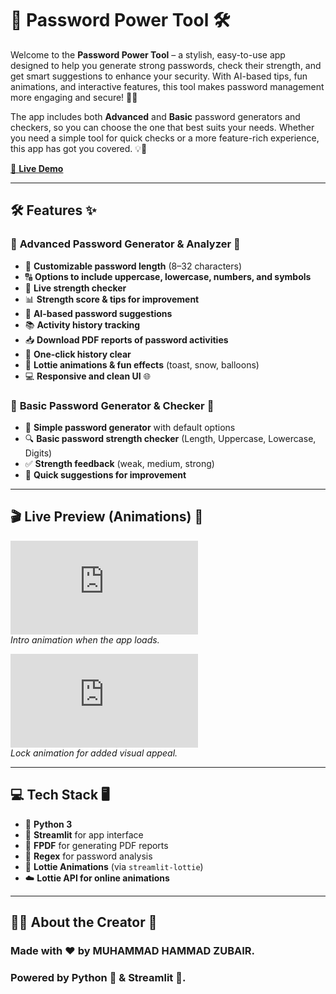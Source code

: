 # 🔐 **Password Power Tool** 🛠️

Welcome to the **Password Power Tool** – a stylish, easy-to-use app designed to help you generate strong passwords, check their strength, and get smart suggestions to enhance your security. With AI-based tips, fun animations, and interactive features, this tool makes password management more engaging and secure! 🚀✨

The app includes both **Advanced** and **Basic** password generators and checkers, so you can choose the one that best suits your needs. Whether you need a simple tool for quick checks or a more feature-rich experience, this app has got you covered. 💡🔑

[🎯 **Live Demo**](https://passwordstrengthbymhz.streamlit.app/)

---

## 🛠️ **Features** ✨

### 🔹 **Advanced Password Generator & Analyzer** 💪
- 🔢 **Customizable password length** (8–32 characters)
- 🔠 **Options to include uppercase, lowercase, numbers, and symbols** 
- 🚀 **Live strength checker** 
- 📊 **Strength score & tips for improvement**
- 🤖 **AI-based password suggestions**
- 📚 **Activity history tracking**
- 📥 **Download PDF reports of password activities** 
- 🧹 **One-click history clear**
- 🔐 **Lottie animations & fun effects** (toast, snow, balloons)
- 💻 **Responsive and clean UI** 🌐

### 🔸 **Basic Password Generator & Checker** 🧰
- 🔑 **Simple password generator** with default options
- 🔍 **Basic password strength checker** (Length, Uppercase, Lowercase, Digits)
- ✅ **Strength feedback** (weak, medium, strong)
- 📝 **Quick suggestions for improvement**

---

## 🎬 **Live Preview** (Animations) 🌟

![Intro Animation](https://assets10.lottiefiles.com/packages/lf20_ydo1amjm.json)  
*Intro animation when the app loads.*

![Lock Animation](https://assets2.lottiefiles.com/packages/lf20_7wkc7spn.json)  
*Lock animation for added visual appeal.*

---

## 💻 **Tech Stack** 🖥️

- 🐍 **Python 3**
- 🌟 **Streamlit** for app interface
- 📄 **FPDF** for generating PDF reports
- 🔗 **Regex** for password analysis
- 🎨 **Lottie Animations** (via `streamlit-lottie`)
- ☁️ **Lottie API for online animations**

---

## 👨‍💻 About the Creator 💼
### Made with ❤️ by MUHAMMAD HAMMAD ZUBAIR.
### Powered by Python 🐍 & Streamlit 🌟.
